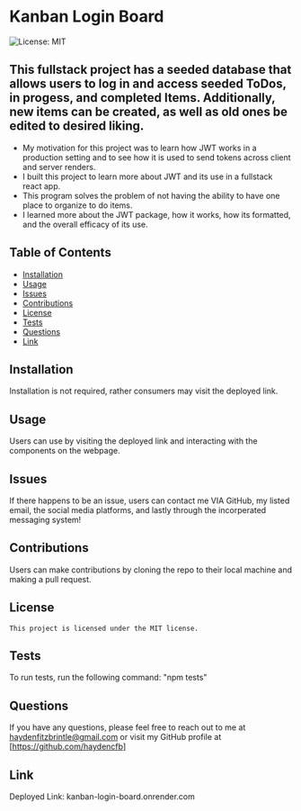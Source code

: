 
  # Kanban Login Board
  ![License: MIT](https://img.shields.io/badge/License-MIT-yellow.svg)

  ## This fullstack project has a seeded database that allows users to log in and access seeded ToDos, in progess, and completed Items. Additionally, new items can be created, as well as old ones be edited to desired liking. 

  - My motivation for this project was to learn how JWT works in a production setting and to see how it is used to send tokens across client and server renders.
  - I built this project to learn more about JWT and its use in a fullstack react app.
  - This program solves the problem of not having the ability to have one place to organize to do items.
  - I learned more about the JWT package, how it works, how its formatted, and the overall efficacy of its use.

  ## Table of Contents
  - [Installation](#installation)
  - [Usage](#usage)
  - [Issues](#issues)
  - [Contributions](#contributions)
  - [License](#license)
  - [Tests](#tests)
  - [Questions](#questions)
  - [Link](#link)

  ## Installation
  Installation is not required, rather consumers may visit the deployed link.

  ## Usage
  Users can use by visiting the deployed link and interacting with the components on the webpage.

  ## Issues
  If there happens to be an issue, users can contact me VIA GitHub, my listed email, the social media platforms, and lastly through the incorperated messaging system!

  ## Contributions
  Users can make contributions by cloning the repo to their local machine and making a pull request.

  ## License
    This project is licensed under the MIT license.

  ## Tests
  To run tests, run the following command: "npm tests"

  ## Questions
  If you have any questions, please feel free to reach out to me at haydenfitzbrintle@gmail.com or visit my GitHub profile at [https://github.com/haydencfb]

  ## Link
  Deployed Link: kanban-login-board.onrender.com